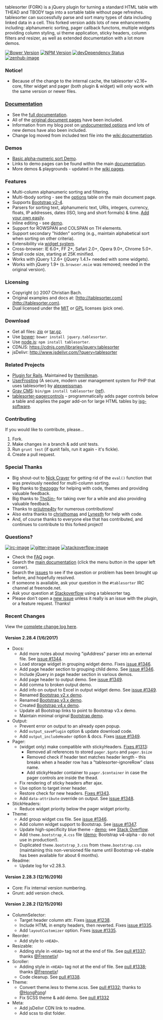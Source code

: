 tablesorter (FORK) is a jQuery plugin for turning a standard HTML table with THEAD and TBODY tags into a sortable table without page refreshes. tablesorter can successfully parse and sort many types of data including linked data in a cell. This forked version adds lots of new enhancements including: alphanumeric sorting, pager callback functons, multiple widgets providing column styling, ui theme application, sticky headers, column filters and resizer, as well as extended documentation with a lot more demos.

[![Bower Version][bower-image]][bower-url] [![NPM Version][npm-image]][npm-url] [![devDependency Status][david-dev-image]][david-dev-url] [![zenhub-image]][zenhub-url]

### Notice!

* Because of the change to the internal cache, the tablesorter v2.16+ core, filter widget and pager (both plugin &amp; widget) will only work with the same version or newer files.

### [Documentation](https://mottie.github.io/tablesorter/docs/)

* See the [full documentation](https://mottie.github.io/tablesorter/docs/).
* All of the [original document pages](http://tablesorter.com/docs/) have been included.
* Information from my blog post on [undocumented options](https://wowmotty.blogspot.com/2011/06/jquery-tablesorter-missing-docs.html) and lots of new demos have also been included.
* Change log moved from included text file into the [wiki documentation](https://github.com/Mottie/tablesorter/wiki/Changes).

### Demos

* [Basic alpha-numeric sort Demo](https://mottie.github.io/tablesorter/).
* Links to demo pages can be found within the main [documentation](https://mottie.github.io/tablesorter/docs/).
* More demos & playgrounds - updated in the [wiki pages](https://github.com/Mottie/tablesorter/wiki).

### Features

* Multi-column alphanumeric sorting and filtering.
* Multi-tbody sorting - see the [options](https://mottie.github.io/tablesorter/docs/index.html#options) table on the main document page.
* Supports [Bootstrap v2-4](https://mottie.github.io/tablesorter/docs/example-option-theme-bootstrap-v3.html).
* Parsers for sorting text, alphanumeric text, URIs, integers, currency, floats, IP addresses, dates (ISO, long and short formats) &amp; time. [Add your own easily](https://mottie.github.io/tablesorter/docs/example-parsers.html).
* Inline editing - see [demo](https://mottie.github.io/tablesorter/docs/example-widget-editable.html).
* Support for ROWSPAN and COLSPAN on TH elements.
* Support secondary "hidden" sorting (e.g., maintain alphabetical sort when sorting on other criteria).
* Extensibility via [widget system](https://mottie.github.io/tablesorter/docs/example-widgets.html).
* Cross-browser: IE 6.0+, FF 2+, Safari 2.0+, Opera 9.0+, Chrome 5.0+.
* Small code size, starting at 25K minified.
* Works with jQuery 1.2.6+ (jQuery 1.4.1+ needed with some widgets).
* Works with jQuery 1.9+ (`$.browser.msie` was removed; needed in the original version).

### Licensing

* Copyright (c) 2007 Christian Bach.
* Original examples and docs at: [http://tablesorter.com](http://tablesorter.com).
* Dual licensed under the [MIT](https://opensource.org/licenses/mit-license.php) or [GPL](https://www.gnu.org/licenses/gpl.html) licenses (pick one).

### Download

* Get all files: [zip](https://github.com/Mottie/tablesorter/archive/master.zip) or [tar.gz](https://github.com/Mottie/tablesorter/archive/master.tar.gz).
* Use [bower](https://bower.io/): `bower install jquery.tablesorter`.
* Use [node.js](https://nodejs.org/): `npm install tablesorter`.
* CDNJS: https://cdnjs.com/libraries/jquery.tablesorter
* jsDelivr: http://www.jsdelivr.com/?query=tablesorter

### Related Projects

* [Plugin for Rails](https://github.com/themilkman/jquery-tablesorter-rails). Maintained by [themilkman](https://github.com/themilkman).
* [UserFrosting](https://github.com/alexweissman/UserFrosting) (A secure, modern user management system for PHP that uses tablesorter) by [alexweissman](https://github.com/alexweissman).
* [Grav CMS](https://getgrav.org/): `bin/gpm install tablesorter` ([ref](https://github.com/Perlkonig/grav-plugin-tablesorter)).
* [tablesorter-pagercontrols](https://github.com/isg-software/tablesorter-pagercontrols) &ndash; programmatically adds pager controls below a table and applies the pager add-on for large HTML tables by [isg-software](https://github.com/isg-software).

### Contributing

If you would like to contribute, please...

1. Fork.
2. Make changes in a branch & add unit tests.
3. Run `grunt test` (if qunit fails, run it again - it's fickle).
4. Create a pull request.

### Special Thanks

* Big shout-out to [Nick Craver](https://github.com/NickCraver) for getting rid of the `eval()` function that was previously needed for multi-column sorting.
* Big thanks to [thezoggy](https://github.com/thezoggy) for helping with code, themes and providing valuable feedback.
* Big thanks to [ThsSin-](https://github.com/TheSin-) for taking over for a while and also providing valuable feedback.
* Thanks to [prijutme4ty](https://github.com/prijutme4ty) for numerous contributions!
* Also extra thanks to [christhomas](https://github.com/christhomas) and [Lynesth](https://github.com/Lynesth) for help with code.
* And, of course thanks to everyone else that has contributed, and continues to contribute to this forked project!

### Questions?

[![irc-image]][irc-url] [![gitter-image]][gitter-url] [![stackoverflow-image]][stackoverflow-url]

* Check the [FAQ](https://github.com/Mottie/tablesorter/wiki/FAQ) page.
* Search the [main documentation](https://mottie.github.io/tablesorter/docs/) (click the menu button in the upper left corner).
* Search the [issues](https://github.com/Mottie/tablesorter/issues) to see if the question or problem has been brought up before, and hopefully resolved.
* If someone is available, ask your question in the `#tablesorter` IRC channel at freenode.net.
* Ask your question at [Stackoverflow](https://stackoverflow.com/questions/tagged/tablesorter) using a tablesorter tag.
* Please don't open a [new issue](https://github.com/Mottie/tablesorter/issues) unless it really is an issue with the plugin, or a feature request. Thanks!

[npm-url]: https://npmjs.org/package/tablesorter
[npm-image]: https://img.shields.io/npm/v/tablesorter.svg
[david-dev-url]: https://david-dm.org/Mottie/tablesorter?type=dev
[david-dev-image]: https://img.shields.io/david/dev/Mottie/tablesorter.svg
[bower-url]: http://bower.io/search/?q=jquery.tablesorter
[bower-image]: https://img.shields.io/bower/v/jquery.tablesorter.svg
[zenhub-url]: https://zenhub.io
[zenhub-image]: https://cdn.rawgit.com/Mottie/tablesorter/master/docs/img/zenhub-badge.svg

[irc-url]: https://kiwiirc.com/client/irc.freenode.net#tablesorter
[irc-image]: https://img.shields.io/badge/irc-%23tablesorter-yellowgreen.svg
[gitter-url]: https://gitter.im/Mottie/tablesorter
[gitter-image]: https://img.shields.io/badge/GITTER-join%20chat-yellowgreen.svg
[stackoverflow-url]: http://stackoverflow.com/questions/tagged/tablesorter
[stackoverflow-image]: https://img.shields.io/badge/stackoverflow-tablesorter-blue.svg

### Recent Changes

View the [complete change log here](https://github.com/Mottie/tablesorter/wiki/Changes).

#### <a name="v2.28.4">Version 2.28.4</a> (1/6/2017)

* Docs:
  * Add more notes about moving "ipAddress" parser into an external file. See [issue #1344](https://github.com/Mottie/tablesorter/issues/1344).
  * Load storage widget in grouping widget demo. Fixes [issue #1346](https://github.com/Mottie/tablesorter/issues/1346).
  * Add page header section to grouping child demo. See [issue #1346](https://github.com/Mottie/tablesorter/issues/1346).
  * Include jQuery in page header section in various demos.
  * Add page header to output demo. See [issue #1349](https://github.com/Mottie/tablesorter/issues/1349).
  * Add comma to broken output demo.
  * Add info on output to Excel in output widget demo. See [issue #1349](https://github.com/Mottie/tablesorter/issues/1349).
  * Renamed [Bootstrap v2.x demo](https://mottie.github.io/tablesorter/docs/example-option-theme-bootstrap-v2.html).
  * Renamed [Bootstrap v3.x demo](https://mottie.github.io/tablesorter/docs/example-option-theme-bootstrap-v3.html).
  * Created [Bootstrap v4.x demo](https://mottie.github.io/tablesorter/docs/example-option-theme-bootstrap-v4.html).
  * Update all Bootstrap links to point to Bootstrap v3.x demo.
  * Maintain minimal original [Bootstrap demo](https://mottie.github.io/tablesorter/docs/example-widget-bootstrap-theme.html).
* Output:
  * Prevent error on output to an already open popup.
  * Add `output_savePlugin` option &amp; update download code.
  * Add `output_includeHeader` option &amp; docs. Fixes [issue #1349](https://github.com/Mottie/tablesorter/issues/1349).
* Pager:
  * (widget only) make compatible with stickyHeaders. [Fixes #1313](https://github.com/Mottie/tablesorter/issues/1313):
    * Removed all references to stored `pager.$goto` and `pager.$size`
    * Removed check if header text matches header length - this breaks when a header row has a "tablesorter-ignoreRow" class name.
    * Add stickyHeader container to `pager.$container` in case the pager controls are inside the thead.
  * Fix rendering of sticky headers after ajax.
  * Use option to target inner header.
  * Restore check for new headers. [Fixes #1343](https://github.com/Mottie/tablesorter/issues/1343).
  * Add `data-attribute` override on output. See [issue #1348](https://github.com/Mottie/tablesorter/issues/1348).
* StickHeaders:
  * Reduce widget priority below the pager widget priority.
* Theme:
  * Add group widget css file. See [issue #1346](https://github.com/Mottie/tablesorter/issues/1346).
  * Add column widget support to Bootstrap. See [issue #1347](https://github.com/Mottie/tablesorter/issues/1347).
  * Update high-specificity blue theme - [demo](https://jsfiddle.net/Mottie/k9uasLc7/); see [Stack Overflow](http://stackoverflow.com/q/41472634/145346).
  * Add `theme.bootstrap_4.css` file ([demo](https://mottie.github.io/tablesorter/docs/example-option-theme-bootstrap-v4.html); Bootstrap v4-alpha - do not use in production!).
  * Duplicated `theme.bootstrap_3.css` from `theme.bootstrap.css` (maintaining this non-versioned file name until Bootstrap v4-stable has been available for about 6 months).
* Readme:
  * Update log for v2.28.3.

#### <a name="v2.28.3">Version 2.28.3</a> (12/16/2016)

* Core: Fix internal version numbering.
* Grunt: add version check.

#### <a name="v2.28.2">Version 2.28.2</a> (12/15/2016)

* ColumnSelector:
  * Target header column attr. Fixes [issue #1238](https://github.com/Mottie/tablesorter/issues/1238).
  * Include HTML in empty headers, then reverted. Fixes [issue #1335](https://github.com/Mottie/tablesorter/issues/1335).
  * Add `layoutCustomizer` option. Fixes [issue #1335](https://github.com/Mottie/tablesorter/issues/1335).
* Reorder:
  * Add style to `<HEAD>`.
* Resizable:
  * Adding style in `<HEAD>` tag not at the end of file. See [pull #1337](https://github.com/Mottie/tablesorter/pull/1337); thanks [@Frennetix](https://github.com/Frennetix)!
* Scroller:
  * Adding style in `<HEAD>` tag not at the end of file. See [pull #1338](https://github.com/Mottie/tablesorter/pull/1338); thanks [@Frennetix](https://github.com/Frennetix)!
  * Code cleanup. See [pull #1338](https://github.com/Mottie/tablesorter/pull/1338).
* Theme:
  * Convert theme.less to theme.scss. See [pull #1332](https://github.com/Mottie/tablesorter/pull/1332); thanks to [@HongPong](https://github.com/HongPong)!
  * Fix SCSS theme & add demo. See [pull #1332](https://github.com/Mottie/tablesorter/pull/1332)
* Meta:
  * Add jsDelivr CDN link to readme.
  * Add scss to dist folder.
